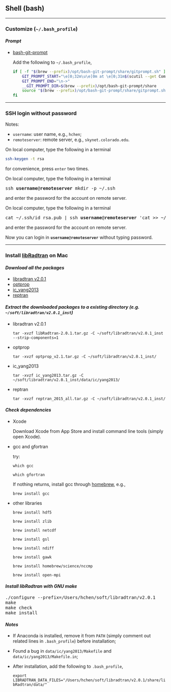 ## Shell (bash)

--------

### Customize (`~/.bash_profile`)

#### *Prompt*

- [bash-git-prompt](https://github.com/magicmonty/bash-git-prompt)

  Add the following to `~/.bash_profile`,

  ```bash
  if [ -f "$(brew --prefix)/opt/bash-git-prompt/share/gitprompt.sh" ]; then
      GIT_PROMPT_START="\e[0;32m\u\e[0m at \e[0;31m$(scutil --get ComputerName)\e[0m in \e[0;34m\$PWD/\e[0m"
      GIT_PROMPT_END="\n->"
      __GIT_PROMPT_DIR=$(brew --prefix)/opt/bash-git-prompt/share
      source "$(brew --prefix)/opt/bash-git-prompt/share/gitprompt.sh"
  fi
  ```

--------

### SSH login without password

Notes:

 - `username`: user name, e.g., `hchen`;
 - `remoteserver`: remote server, e.g., `skynet.colorado.edu`.

On local computer, type the following in a terminal

```bash
ssh-keygen -t rsa
```

for convenience, press `enter` two times.

On local computer, type the following in a terminal

<pre>
ssh <b>username</b>@<b>remoteserver</b> mkdir -p ~/.ssh
</pre>

and enter the password for the account on remote server.

On local computer, type the following in a terminal

<pre>
cat ~/.ssh/id_rsa.pub | ssh <b>username</b>@<b>remoteserver</b> 'cat >> ~/.ssh/authorized_keys'
</pre>

and enter the password for the account on remote server.

Now you can login in <code><b>username</b>@<b>remoteserver</b></code> without typing password.

--------

### Install [libRadtran](http://www.libradtran.org) on Mac

#### *Download all the packages*
- [libradtran v2.0.1](http://www.libradtran.org/download/libRadtran-2.0.1.tar.gz)
- [optprop](http://www.meteo.physik.uni-muenchen.de/~libradtran/lib/exe/fetch.php?media=download:optprop_v2.1.tar.gz)
- [ic_yang2013](http://www.meteo.physik.uni-muenchen.de/~libradtran/lib/exe/fetch.php?media=download:ic_yang2013.tar.gz)
- [reptran](http://www.meteo.physik.uni-muenchen.de/~libradtran/lib/exe/fetch.php?media=download:reptran_2015_all.tar.gz)

#### *Extract the downloaded packages to a existing directory (e.g. `~/soft/libradtran/v2.0.1_inst`)*

- libradtran v2.0.1

  `tar -xvzf libRadtran-2.0.1.tar.gz -C ~/soft/libradtran/v2.0.1_inst --strip-components=1`

- optprop

  `tar -xvzf optprop_v2.1.tar.gz -C ~/soft/libradtran/v2.0.1_inst/`

- ic_yang2013

  `tar -xvzf ic_yang2013.tar.gz -C ~/soft/libradtran/v2.0.1_inst/data/ic/yang2013/`

- reptran

  `tar -xvzf reptran_2015_all.tar.gz -C ~/soft/libradtran/v2.0.1_inst/`

#### *Check dependencies*

- Xcode

  Download Xcode from App Store and install command line tools (simply open Xcode).

- gcc and gfortran

  try:

  `which gcc`

  `which gfortran`

  If nothing returns, install gcc through [homebrew](https://brew.sh/), e.g.,

  `brew install gcc`

- other libraries

    `brew install hdf5`

    `brew install zlib`

    `brew install netcdf`

    `brew install gsl`

    `brew install ndiff`

    `brew install gawk`

    `brew install homebrew/science/nccmp`

    `brew install open-mpi`

#### *Install libRadtran with GNU make*

<pre>
./configure --prefix=/Users/hchen/soft/libradtran/v2.0.1
make
make check
make install
</pre>

#### *Notes*

- If Anaconda is installed, remove it from `PATH` (simply comment out related lines in `.bash_profile`) before installation;

- Found a bug in `data/ic/yang2013/Makefile` and `data/ic/yang2013/Makefile.in`;

- After installation, add the following to `.bash_profile`,

  `export LIBRADTRAN_DATA_FILES="/Users/hchen/soft/libradtran/v2.0.1/share/libRadtran/data/"`
